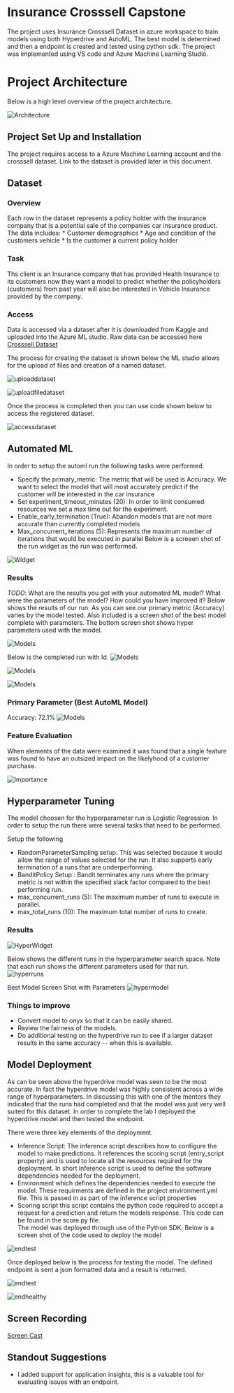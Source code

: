 
# Insurance Crosssell Capstone

The project uses Insurance Crosssell  Dataset in azure workspace to train models using both Hyperdrive and AutoML.  The best model is determined and then a endpoint is created and tested using python sdk. The project was implemented using VS code and Azure Machine Learning Studio. 

# Project Architecture 
Below is a high level overview of the project architecture.  

![Architecture](Images/Automl/TopImage.JPG)

## Project Set Up and Installation
The project requires access to a Azure Machine Learning account and the crosssell dataset.  Link to the dataset is provided later in this document.

## Dataset

### Overview
Each row in the dataset represents a policy holder with the insurance company that is a potential sale of the companies car insurance product.  
The data includes:
    * Customer demographics 
    * Age and condition of the customers vehicle 
    * Is the customer a current policy holder 

### Task
Ths client is an Insurance company that has provided Health Insurance to its customers now they want a model to predict whether the policyholders (customers) from past year will also be interested in Vehicle Insurance provided by the company.


### Access
Data is accessed via a dataset after it is downloaded from Kaggle and uploaded into the Azure ML studio. 
Raw data can be accessed here <a href = "https://www.kaggle.com/anmolkumar/health-insurance-cross-sell-prediction">Crosssell Dataset</a>

The process for creating the dataset is shown below the ML studio allows for the upload of files and creation of a named dataset. 

![uploaddataset](Images/Automl/UploadDataset.JPG)

![uploadfiledataset](Images/Automl/UploadFileSelect.JPG)

Once the process is completed then you can use code shown below to access the registered dataset. 

![accessdataset](Images/Automl/AccessDataset.JPG)


## Automated ML
In order to setup the automl run the following tasks were performed:

* Specify the primary_metric: The metric that will be used is Accuracy.  We want to select the model that will most accurately predict if the customer will be interested in the car insurance
* Set experiment_timeout_minutes (20): In order to limit consumed resources we set a max time out for the experiment. 
* Enable_early_termination (True):  Abandon models that are not more accurate than currently completed models
* Max_concurrent_iterations (5): Represents the maximum number of iterations that would be executed in parallel
 Below is a screeen shot of the run widget as the run was performed. 
 
![Widget](Images/Automl/Widget.JPG)

### Results
*TODO*: What are the results you got with your automated ML model? What were the parameters of the model? How could you have improved it?
Below shows the results of our run.  As you can see our primary metric (Accuracy) varies by the model tested. Also included is a screen shot of the best model complete
with parameters. The bottom screen shot shows hyper parameters used with the model.  

![Models](Images/Automl/DifferentModels.JPG)

Below is the completed run with Id. 
![Models](Images/Automl/NewRun.JPG)

![Models](Images/Automl/BestModel.JPG)


![Models](Images/Automl/HyperParameters.JPG)

### Primary Parameter (Best AutoML Model)
Accuracy: 72.1%
![Models](Images/Automl/SummaryGraph.JPG)

### Feature Evaluation

When elements of the data were examined it was found that a single feature was found to have an outsized impact on the likelyhood of a customer purchase. 

![Importance](Images/Automl/FeatureImportance.JPG)


## Hyperparameter Tuning
The model choosen for the hyperparameter run is Logistic Regression. In order to setup the run there were several tasks that need to be performed. 

Setup the following 
* RandomParameterSampling setup:  This was selected because it would allow the range of values selected for the run.  It also supports early termination of a runs that are underperforming. 
* BanditPolicy Setup :  Bandit terminates any runs where the primary metric is not within the specified slack factor compared to the best performing run.
* max_concurrent_runs (5): The maximum number of runs to execute in parallel.
* max_total_runs (10): The maximum total number of runs to create. 


### Results
![HyperWidget](Images/HyperParameter/Widget.JPG)

Below shows the different runs in the hyperparameter search space.  Note that each run shows the different parameters used for that run.  
![hyperruns](Images/HyperParameter/Runs.JPG)

Best Model Screen Shot with Parameters
![hypermodel](Images/HyperParameter/BestModel.JPG)


### Things to improve
* Convert model to onyx so that it can be easily shared. 
* Review the fairness of the models. 
* Do additional testing on the hyperdrive run to see if a larger dataset results in the same accuracy -- when this is available. 

## Model Deployment
As can be seen above the hyperdrive model was seen to be the most accurate. In fact the hyperdrive model was highly consistent across a wide range of hyperparameters. In discussing this with one of the mentors they indicated that the runs had completed and that the model was just very well suited for this dataset. In order to complete the lab I deployed the hyperdrive model and then tested the endpoint.  

There were three key elements of the deployment. 

* Inference Script:  The inference script describes how to configure the model to make predictions. It references the scoring script (entry_script property) and is used to locate all the resources required for the deployment. In short inference script is used to define the software dependencies needed for the deployment.  
* Environment which defines the dependencies needed to execute the model. These requirments are defined in the project environment.yml file. This is passed in as part of the inference script properties 
* Scoring script this script contains the python code required to accept a request for a prediction and return the models response.  This code can be found in the score.py file.  
The model was deployed through use of the Python SDK.  Below is a screen shot of the code used to deploy the model 

![endtest](Images/HyperParameter/Deployment.JPG)

Once deployed below is the process for testing the model. The defined endpoint is sent a json formatted data and a result is returned.  

![endtest](Images/HyperParameter/EndpointTest.JPG)


![endhealthy](Images/HyperParameter/EndpointHealthy.JPG)


## Screen Recording
<a href = "http://somup.com/cr1uf9qPl4">Screen Cast</a>

## Standout Suggestions
* I added support for application insights,  this is a valuable tool for evaluating issues with an endpoint. 

